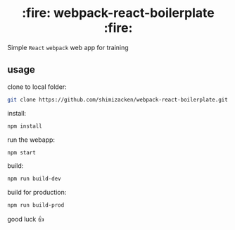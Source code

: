 <div align='center'>
  <h1>
    :fire: webpack-react-boilerplate :fire:
  </h1>
</div>

Simple `React` `webpack` web app for training

<h2>
  usage
</h2>

clone to local folder:
```bash
git clone https://github.com/shimizacken/webpack-react-boilerplate.git
```

install:
```bash
npm install
```

run the webapp:
```bash
npm start
```

build:
```bash
npm run build-dev
```

build for production:
```bash
npm run build-prod
```

good luck :+1:
